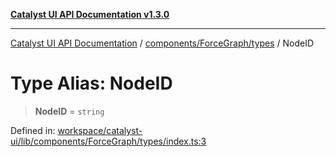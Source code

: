 [**Catalyst UI API Documentation v1.3.0**](../../../../README.md)

---

[Catalyst UI API Documentation](../../../../README.md) / [components/ForceGraph/types](../README.md) / NodeID

# Type Alias: NodeID

> **NodeID** = `string`

Defined in: [workspace/catalyst-ui/lib/components/ForceGraph/types/index.ts:3](https://github.com/TheBranchDriftCatalyst/catalyst-ui/blob/main/lib/components/ForceGraph/types/index.ts#L3)
